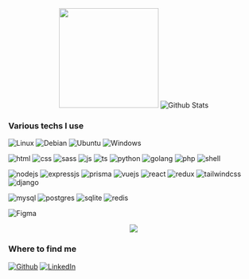 <div align="center">
  <img src="https://avatars.githubusercontent.com/u/66486552?s=400&u=7f99dc4cb04310deacd1b4396ca31b5afb22fcb7&v=4" height="200">
  <img src="https://github-readme-stats.vercel.app/api?username=Zachary-Masson&show_icons=true&theme=dark" alt="Github Stats" />
</div>

<h3>Various techs I use</h3>
<p>
  <img alt="Linux" src="https://img.shields.io/badge/Linux-FCC624?style=for-the-badge&logo=linux&logoColor=black" />
  <img alt="Debian" src="https://img.shields.io/badge/Debian-A81D33?style=for-the-badge&logo=debian&logoColor=white" /> 
  <img alt="Ubuntu" src="https://img.shields.io/badge/Ubuntu-E95420?style=for-the-badge&logo=ubuntu&logoColor=white" /> 
  <img alt="Windows" src="https://img.shields.io/badge/Windows-0078D6?style=for-the-badge&logo=windows&logoColor=white" /> 
</p>
<p>
  <img alt="html" src="https://img.shields.io/badge/HTML5-E34F26?style=for-the-badge&logo=html5&logoColor=white" /> 
  <img alt="css" src="https://img.shields.io/badge/CSS3-1572B6?style=for-the-badge&logo=css3&logoColor=white" /> 
  <img alt="sass" src="https://img.shields.io/badge/Sass-CC6699?style=for-the-badge&logo=sass&logoColor=white" /> 
  <img alt="js" src="https://img.shields.io/badge/JavaScript-F7DF1E?style=for-the-badge&logo=javascript&logoColor=black" /> 
  <img alt="ts" src="https://img.shields.io/badge/TypeScript-007ACC?style=for-the-badge&logo=typescript&logoColor=white" /> 
  <img alt="python" src="https://img.shields.io/badge/Python-14354C?style=for-the-badge&logo=python&logoColor=white" /> 
  <img alt="golang" src="https://img.shields.io/badge/Go-00ADD8?style=for-the-badge&logo=go&logoColor=white" /> 
  <img alt="php" src="https://img.shields.io/badge/PHP-777BB4?style=for-the-badge&logo=php&logoColor=white" /> 
  <img alt="shell" src="https://img.shields.io/badge/Shell_Script-121011?style=for-the-badge&logo=gnu-bash&logoColor=white" /> 
</p>
<p>
  <img alt="nodejs" src="https://img.shields.io/badge/Node.js-43853D?style=for-the-badge&logo=node.js&logoColor=white" /> 
  <img alt="expressjs" src="https://img.shields.io/badge/Express.js-404D59?style=for-the-badge" /> 
  <img alt="prisma" src="https://img.shields.io/badge/Prisma-3982CE?style=for-the-badge&logo=Prisma&logoColor=white" /> 
  <img alt="vuejs" src="https://img.shields.io/badge/Vue.js-35495E?style=for-the-badge&logo=vue.js&logoColor=4FC08D" /> 
  <img alt="react" src="https://img.shields.io/badge/React-20232A?style=for-the-badge&logo=react&logoColor=61DAFB" /> 
  <img alt="redux" src="https://img.shields.io/badge/Redux-593D88?style=for-the-badge&logo=redux&logoColor=white" /> 
  <img alt="tailwindcss" src="https://img.shields.io/badge/Tailwind_CSS-38B2AC?style=for-the-badge&logo=tailwind-css&logoColor=white" /> 
  <img alt="django" src="https://img.shields.io/badge/Django-092E20?style=for-the-badge&logo=django&logoColor=white" /> 
</p>

<p>
  <img alt="mysql" src="https://img.shields.io/badge/MySQL-00000F?style=for-the-badge&logo=mysql&logoColor=white" /> 
  <img alt="postgres" src="https://img.shields.io/badge/PostgreSQL-316192?style=for-the-badge&logo=postgresql&logoColor=white" /> 
  <img alt="sqlite" src="https://img.shields.io/badge/SQLite-07405E?style=for-the-badge&logo=sqlite&logoColor=white" /> 
  <img alt="redis" src="https://img.shields.io/badge/redis-%23DD0031.svg?&style=for-the-badge&logo=redis&logoColor=white" /> 
</p>

<p>
  <img alt="Figma" src="https://img.shields.io/badge/Figma-F24E1E?style=for-the-badge&logo=figma&logoColor=white" /> 
</p>

<div align="center">
  <img src="https://github-readme-stats.vercel.app/api/top-langs/?username=Zachary-Masson&theme=dark" />
</div>

<h3>Where to find me</h3>
<p>
  <a href="https://github.com/Zachary-Masson" target="_blank"><img alt="Github" src="https://img.shields.io/badge/GitHub-%2312100E.svg?&style=for-the-badge&logo=Github&logoColor=white" /></a> 
  <a href="https://www.linkedin.com/in/zachary-masson" target="_blank"><img alt="LinkedIn" src="https://img.shields.io/badge/linkedin-%230077B5.svg?&style=for-the-badge&logo=linkedin&logoColor=white" /></a>
</p>
